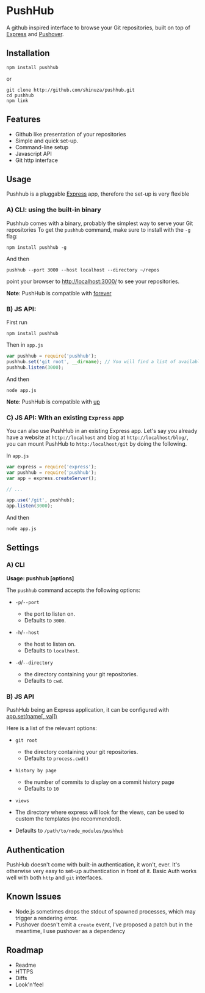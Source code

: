 # PushHub

A github inspired interface to browse your Git repositories, built on top of [Express](http://github.com/visionmedia/express) and [Pushover](http://github.com/substack/pushover).

## Installation

    npm install pushhub

or

    git clone http://github.com/shinuza/pushhub.git
    cd pushhub
    npm link

## Features

- Github like presentation of your repositories
- Simple and quick set-up.
- Command-line setup
- Javascript API
- Git http interface

## Usage

Pushhub is a pluggable [Express](http://expressjs.com) app, therefore the set-up is very flexible

### A) CLI: using the built-in binary

Pushhub comes with a binary, probably the simplest way to serve your Git repositories
To get the `pushhub` command, make sure to install with the `-g` flag:

    npm install pushhub -g

And then

    pushhub --port 3000 --host localhost --directory ~/repos

point your browser to [http://localhost:3000/](http://localhost:3000/) to see your repositories.

**Note**: PushHub is compatible with [forever](http://github.com/nodejitsu/forever)

### B) JS API:

First run

    npm install pushhub

Then in `app.js`

```js
var pushhub = require('pushhub');
pushhub.set('git root', __dirname); // You will find a list of available settings below
pushhub.listen(3000);
```

And then

    node app.js


**Note**: PushHub is compatible with [up](http://github.com/LearnBoost/up)

### C) JS API: With an existing `Express` app

You can also use PushHub in an existing Express app. Let's say you already have a website at `http://localhost` and blog at `http://localhost/blog/`, you can mount PushHub to `http:/localhost/git` by doing the following.

In `app.js`

```js
var express = require('express');
var pushhub = require('pushhub');
var app = express.createServer();

// ...

app.use('/git', pushhub);
app.listen(3000);
```

And then

    node app.js


## Settings

### A) CLI

**Usage: pushhub [options]**

The `pushhub` command accepts the following options:

- `-p`/`--port`

  - the port to listen on.
  - Defaults to `3000`.

- `-h`/`--host`

  - the host to listen on.
  - Defaults to `localhost`.

- `-d`/`--directory`

  - the directory containing your git repositories.
  - Defaults to `cwd`.

### B) JS API

PushHub being an Express application, it can be configured with [app.set(name[, val])](http://expressjs.com/guide.html#app.set\(\))

Here is a list of the relevant options:

- `git root`

  - the directory containing your git repositories.
  - Defaults to `process.cwd()`

- `history by page`

  - the number of commits to display on a commit history page
  - Defaults to `10`

-  `views`

  - The directory where express will look for the views, can be used to custom the templates (no recommended).
  - Defaults to `/path/to/node_modules/pushhub`

## Authentication

PushHub doesn't come with built-in authentication, it won't, ever. It's otherwise very easy to set-up authentication in front
of it. Basic Auth works well with both `http` and `git` interfaces.

## Known Issues

- Node.js sometimes drops the stdout of spawned processes, which may trigger a rendering error.
- Pushover doesn't emit a `create` event, I've proposed a patch but in the meantime, I use pushover as a dependency

## Roadmap

- Readme
- HTTPS
- Diffs
- Look'n'feel

